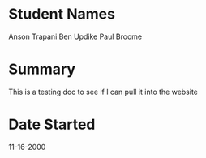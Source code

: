 # Student Names 
Anson Trapani
Ben Updike
Paul Broome

# Summary
This is a testing doc to see if I can pull it into the website

# Date Started
11-16-2000
